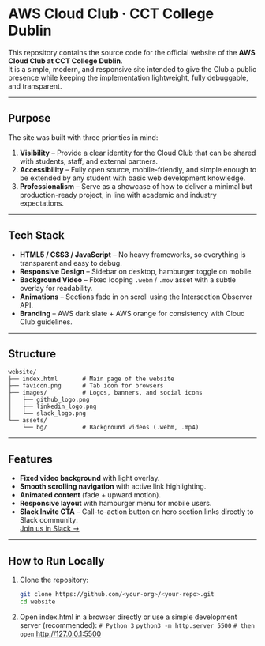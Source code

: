 # AWS Cloud Club · CCT College Dublin

This repository contains the source code for the official website of the **AWS Cloud Club at CCT College Dublin**.  
It is a simple, modern, and responsive site intended to give the Club a public presence while keeping the implementation lightweight, fully debuggable, and transparent.

---

## Purpose

The site was built with three priorities in mind:

1. **Visibility** – Provide a clear identity for the Cloud Club that can be shared with students, staff, and external partners.  
2. **Accessibility** – Fully open source, mobile-friendly, and simple enough to be extended by any student with basic web development knowledge.  
3. **Professionalism** – Serve as a showcase of how to deliver a minimal but production-ready project, in line with academic and industry expectations.

---

## Tech Stack

- **HTML5 / CSS3 / JavaScript** – No heavy frameworks, so everything is transparent and easy to debug.  
- **Responsive Design** – Sidebar on desktop, hamburger toggle on mobile.  
- **Background Video** – Fixed looping `.webm` / `.mov` asset with a subtle overlay for readability.  
- **Animations** – Sections fade in on scroll using the Intersection Observer API.  
- **Branding** – AWS dark slate + AWS orange for consistency with Cloud Club guidelines.

---

## Structure

```
website/
├── index.html       # Main page of the website
├── favicon.png      # Tab icon for browsers
├── images/          # Logos, banners, and social icons
│   ├── github_logo.png
│   ├── linkedin_logo.png
│   └── slack_logo.png
└── assets/
    └── bg/          # Background videos (.webm, .mp4)
```

---

## Features

- **Fixed video background** with light overlay.  
- **Smooth scrolling navigation** with active link highlighting.  
- **Animated content** (fade + upward motion).  
- **Responsive layout** with hamburger menu for mobile users.  
- **Slack Invite CTA** – Call-to-action button on hero section links directly to Slack community:  
  [Join us in Slack →](https://join.slack.com/t/awsclubie/shared_invite/zt-36rnw9sja-XpcRWmJsQmgzL~DZCnYoTA)

---

## How to Run Locally

1. Clone the repository:

   ```bash
   git clone https://github.com/<your-org>/<your-repo>.git
   cd website

2. Open index.html in a browser directly or use a simple development server (recommended):
`# Python 3`
`python3 -m http.server 5500`
`# then open` http://127.0.0.1:5500
